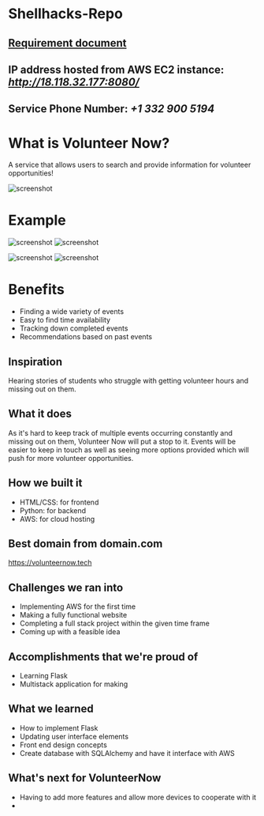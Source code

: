 # Shellhacks-Repo
## [Requirement document](https://docs.google.com/document/d/1ux9aBeog7S1_dD89VTR_7BqGMgx6HApsiPTMT2WzUF4/edit) 
## IP address hosted from AWS EC2 instance: *http://18.118.32.177:8080/*
## Service Phone Number: *+1 332 900 5194*

# What is Volunteer Now?
A service that allows users to search and provide information for volunteer opportunities!

![screenshot](VNLogo.png)

# Example
![screenshot](LoginExample.png)
![screenshot](WebsiteExample.png)


![screenshot](MessageExample(1).png)
![screenshot](MessageExample(2).png)

# Benefits
- Finding a wide variety of events
- Easy to find time availability
- Tracking down completed events
- Recommendations based on past events

## Inspiration
Hearing stories of students who struggle with getting volunteer hours and missing out on them.

## What it does
As it's hard to keep track of multiple events occurring constantly and missing out on them, Volunteer Now will put a stop to it. Events will be easier to keep in touch as well as seeing more options provided which will push for more volunteer opportunities.

## How we built it
- HTML/CSS: for frontend
- Python: for backend
- AWS: for cloud hosting

## Best domain from domain.com
https://volunteernow.tech

## Challenges we ran into
- Implementing AWS for the first time 
- Making a fully functional website
- Completing a full stack project within the given time frame
- Coming up with a feasible idea

## Accomplishments that we're proud of
- Learning Flask
- Multistack application for making 

## What we learned
- How to implement Flask
- Updating user interface elements
- Front end design concepts
- Create database with SQLAlchemy and have it interface with AWS

## What's next for VolunteerNow
- Having to add more features and allow more devices to cooperate with it
- 
